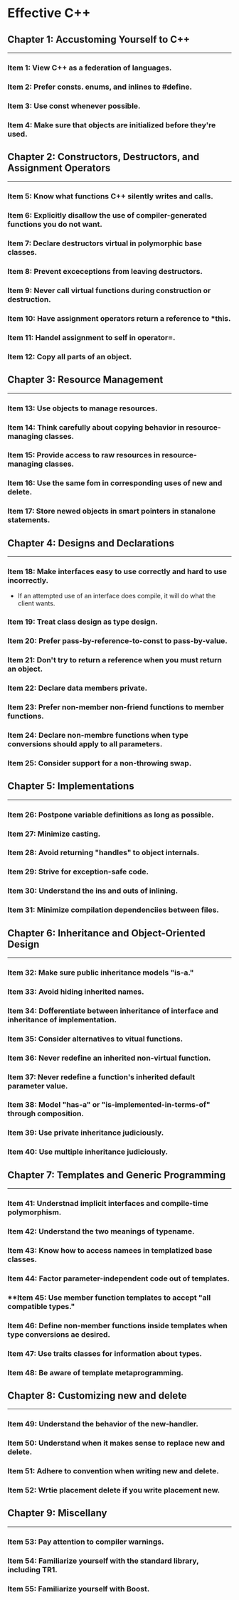 **Effective C++**
============================================

## **Chapter 1: Accustoming Yourself to C++**

--------------------------------------------

### **Item 1: View C++ as a federation of languages.**

### **Item 2: Prefer consts. enums, and inlines to #define.**

### **Item 3: Use const whenever possible.**

### **Item 4: Make sure that objects are initialized before they're used.**

## **Chapter 2: Constructors, Destructors, and Assignment Operators**

--------------------------------------------

### **Item 5: Know what functions C++ silently writes and calls.**

### **Item 6: Explicitly disallow the use of compiler-generated functions you do not want.**

### **Item 7: Declare destructors virtual in polymorphic base classes.**

### **Item 8: Prevent exceceptions from leaving destructors.**

### **Item 9: Never call virtual functions during construction or destruction.**

### **Item 10: Have assignment operators return a reference to \*this.**

### **Item 11: Handel assignment to self in operator=.**

### **Item 12: Copy all parts of an object.**

## **Chapter 3: Resource Management**

--------------------------------------------

### **Item 13: Use objects to manage resources.**

### **Item 14: Think carefully about copying behavior in resource-managing classes.**

### **Item 15: Provide access to raw resources in resource-managing classes.**

### **Item 16: Use the same fom in corresponding uses of new and delete.**

### **Item 17: Store newed objects in smart pointers in stanalone statements.**

## **Chapter 4: Designs and Declarations**

--------------------------------------------

### **Item 18: Make interfaces easy to use correctly and hard to use incorrectly.**

- If an attempted use of an interface does compile, it will do what the client wants.

### **Item 19: Treat class design as type design.**

### **Item 20: Prefer pass-by-reference-to-const to pass-by-value.**

### **Item 21: Don't try to return a reference when you must return an object.**

### **Item 22: Declare data members private.**

### **Item 23: Prefer non-member non-friend functions to member functions.**

### **Item 24: Declare non-membre functions when type conversions should apply to all parameters.**

### **Item 25: Consider support for a non-throwing swap.**

## **Chapter 5: Implementations**

--------------------------------------------

### **Item 26: Postpone variable definitions as long as possible.**

### **Item 27: Minimize casting.**

### **Item 28: Avoid returning "handles" to object internals.**

### **Item 29: Strive for exception-safe code.**

### **Item 30: Understand the ins and outs of inlining.**

### **Item 31: Minimize compilation dependenciies between files.**

## **Chapter 6: Inheritance and Object-Oriented Design**

--------------------------------------------

### **Item 32: Make sure public inheritance models "is-a."**

### **Item 33: Avoid hiding inherited names.**

### **Item 34: Dofferentiate between inheritance of interface and inheritance of implementation.**

### **Item 35: Consider alternatives to vitual functions.**

### **Item 36: Never redefine an inherited non-virtual function.**

### **Item 37: Never redefine a function's inherited default parameter value.**

### **Item 38: Model "has-a" or "is-implemented-in-terms-of" through composition.**

### **Item 39: Use private inheritance judiciously.**

### **Item 40: Use multiple inheritance judiciously.**

## **Chapter 7: Templates and Generic Programming**

--------------------------------------------

### **Item 41: Understnad implicit interfaces and compile-time polymorphism.**

### **Item 42: Understand the two meanings of typename.**

### **Item 43: Know how to access namees in templatized base classes.**

### **Item 44: Factor parameter-independent code out of templates.**

### **Item 45: Use member function templates to accept "all compatible types."

### **Item 46: Define non-member functions inside templates when type conversions ae desired.**

### **Item 47: Use traits classes for information about types.**

### **Item 48:  Be aware of template metaprogramming.**

## **Chapter 8: Customizing new and delete**

--------------------------------------------

### **Item 49: Understand the behavior of the new-handler.**

### **Item 50: Understand when it makes sense to replace new and delete.**

### **Item 51: Adhere to convention when writing new and delete.**

### **Item 52: Wrtie placement delete if you write placement new.**

## **Chapter 9: Miscellany**

--------------------------------------------

### **Item 53: Pay attention to compiler warnings.**

### **Item 54: Familiarize yourself with the standard library, including TR1.**

### **Item 55: Familiarize yourself with Boost.**


